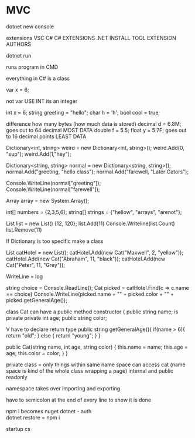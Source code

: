 # MVC

dotnet new console

extensions VSC 
C#
C# EXTENSIONS 
.NET INSTALL TOOL EXTENSION AUTHORS 

dotnet run 

runs program in CMD 

everything in C# is a class

var x = 6;

not var 
USE INT its an integer

int x = 6;
string greeting = "hello";
char h = 'h'; 
bool cool = true;


difference how many bytes (how much data is stored)
decimal d = 6.8M;  goes out to 64 decimal  MOST DATA
double f = 5.5; 
float y = 5.7F; goes out to 16 decimal points  LEAST DATA 


Dictionary<int, string> weird = new Dictionary<int, string>();
weird.Add(0, "sup");
weird.Add(1,"hey");
 
 Dictionary<string, string> normal = new Dictionary<string, string>();
 normal.Add("greeting, "hello class");
 normal.Add("farewell, "Later Gators");


 Console.WriteLine(normal["greeting"]);
 Console.WriteLine(normal["farewell"]);


Array<int> array = new System.Array<int>();


int[] numbers = {2,3,5,6};
string[] strings = {"hellow", "arrays", "arenot"};

List<int> list = new List<int>() {12, 120};
list.Add(11)
Console.Writeline(list.Count)
list.Remove(11)

If Dictionary is too specific make a class

List<Cat> catHotel = new List<Cat>();
catHotel.Add(new Cat("Maxwell", 2, "yellow"));
catHotel.Add(new Cat("Abraham", 11, "black"));
catHotel.Add(new Cat("Peter", 11, "Grey"));


WriteLine = log


string choice = Console.ReadLine();
Cat picked = catHotel.Find(c => c.name == choice)
Console.WriteLine(picked.name + "" + picked.color + "" + picked.getGeneralAge());

class Cat   can have a public method constructor 
{
  public string name;                  is private
  private int age;
  public string color;


V have to declare return type
public  string getGeneralAge(){
  if(name > 6){
    return "old";
  } else
  {
    return "young";
  }
}

  public Cat(string name, int age, string color)
  {
    this.name = name;
  this.age = age;
  this.color = color;
  }
}



private class = only things within same name space can access cat (name space is kind of the whole class wrapping a page)
internal
and public
readonly



namespace takes over importing and exporting 




have to semicolon at the end of every line to show it is done


npm i becomes
nuget 
dotnet - auth  
dotnet restore = npm i 


startup cs